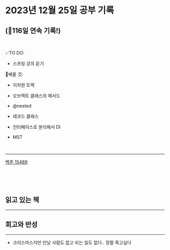 # 2023년 12월 25일 공부 기록 
## (🚀116일 연속 기록!)

<br>

✅TO DO: 

- 스프링 강의 듣기

💭배울 것:

- 이차원 트랙
- 오브젝트 클래스의 메서드
- @nested
- 레코드 클래스
- 인터페이스로 분리해서 DI


- MST

<br>

---

[백준 15489](..%2F..%2F..%2FAlgorithm%2FSolvedProblem%2FDP%2F%EC%8B%A4%EB%B2%84%2F15489%2F15489.md)



<br><br><br>

## 읽고 있는 책

---





## 회고와 반성

---

- 크리스마스지만 만날 사람도 없고 되는 일도 없다.. 정말 죽고싶다
